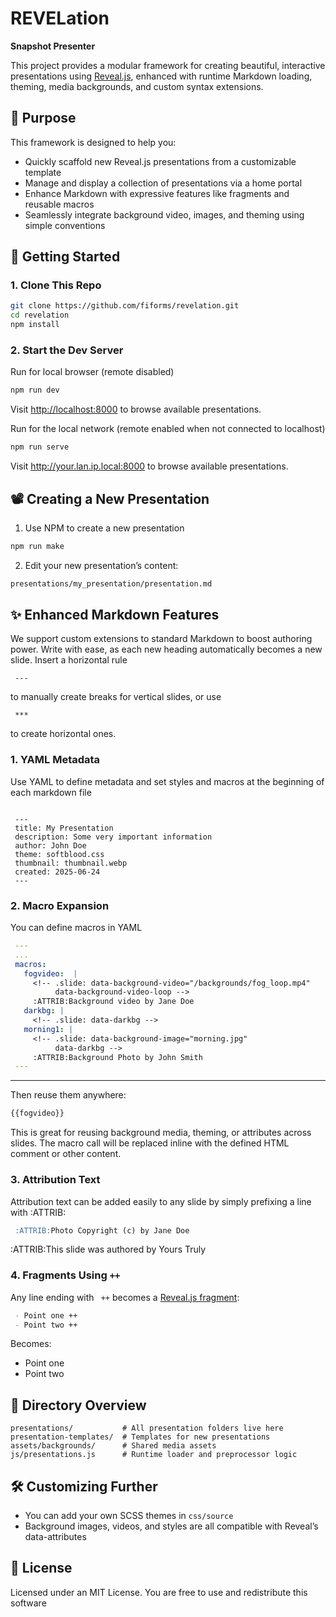 # REVELation
**Snapshot Presenter**

This project provides a modular framework for creating beautiful, interactive 
presentations using [Reveal.js](https://revealjs.com/), enhanced with runtime 
Markdown loading, theming, media backgrounds, and custom syntax extensions.

## 🎯 Purpose

This framework is designed to help you:

- Quickly scaffold new Reveal.js presentations from a customizable template
- Manage and display a collection of presentations via a home portal
- Enhance Markdown with expressive features like fragments and reusable macros
- Seamlessly integrate background video, images, and theming using simple conventions

## 🚀 Getting Started

### 1. Clone This Repo

```bash
git clone https://github.com/fiforms/revelation.git
cd revelation
npm install
```

### 2. Start the Dev Server

Run for local browser (remote disabled)
```bash
npm run dev
```
Visit [http://localhost:8000](http://localhost:8000) to browse available presentations.

Run for the local network (remote enabled when not connected to localhost)
```bash
npm run serve
```
Visit http://your.lan.ip.local:8000 to browse available presentations.


## 📽️ Creating a New Presentation

1. Use NPM to create a new presentation

```bash
npm run make
```

2. Edit your new presentation’s content:

```bash
presentations/my_presentation/presentation.md
```

## ✨ Enhanced Markdown Features 


We support custom extensions to standard Markdown to boost authoring power. Write with ease, as each
new heading automatically becomes a new slide. Insert a horizontal rule 

```end
 ---
```

to manually create breaks for vertical slides, or use 

```end
 ***
```

to create horizontal ones.

### 1. **YAML Metadata**

Use YAML to define metadata and set styles and macros at the beginning of each markdown file

```end

 ---
 title: My Presentation
 description: Some very important information
 author: John Doe
 theme: softblood.css
 thumbnail: thumbnail.webp
 created: 2025-06-24
 ---

```

### 2. **Macro Expansion**

You can define macros in YAML

```yaml
 ---
 ...
 macros:
   fogvideo:  |
     <!-- .slide: data-background-video="/backgrounds/fog_loop.mp4" 
          data-background-video-loop -->
     :ATTRIB:Background video by Jane Doe
   darkbg: |
     <!-- .slide: data-darkbg -->
   morning1: |
     <!-- .slide: data-background-image="morning.jpg" 
          data-darkbg -->
     :ATTRIB:Background Photo by John Smith
 ---
```

---

Then reuse them anywhere:

```markdown
{{fogvideo}}
```

This is great for reusing background media, theming, or attributes across slides.
The macro call will be replaced inline with the defined HTML comment or other content.

### 3. **Attribution Text**

Attribution text can be added easily to any slide by simply prefixing a line with :ATTRIB:

```markdown
 :ATTRIB:Photo Copyright (c) by Jane Doe
```

:ATTRIB:This slide was authored by Yours Truly

### 4. **Fragments Using `++`**

Any line ending with ` ++` becomes a [Reveal.js fragment](https://revealjs.com/fragments/):

```markdown
 - Point one ++ 
 - Point two ++ 
```

Becomes:

- Point one <!-- .element: class="fragment" -->
- Point two <!-- .element: class="fragment" -->


## 📁 Directory Overview

```
presentations/           # All presentation folders live here
presentation-templates/  # Templates for new presentations
assets/backgrounds/      # Shared media assets
js/presentations.js      # Runtime loader and preprocessor logic
```

## 🛠️ Customizing Further

* You can add your own SCSS themes in `css/source`
* Background images, videos, and styles are all compatible with Reveal’s data-attributes

## 📜 License

Licensed under an MIT License. You are free to use and redistribute this software

